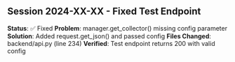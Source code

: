 
## Session 2024-XX-XX - Fixed Test Endpoint
**Status**: ✅ Fixed
**Problem**: manager.get_collector() missing config parameter
**Solution**: Added request.get_json() and passed config
**Files Changed**: backend/api.py (line 234)
**Verified**: Test endpoint returns 200 with valid config
